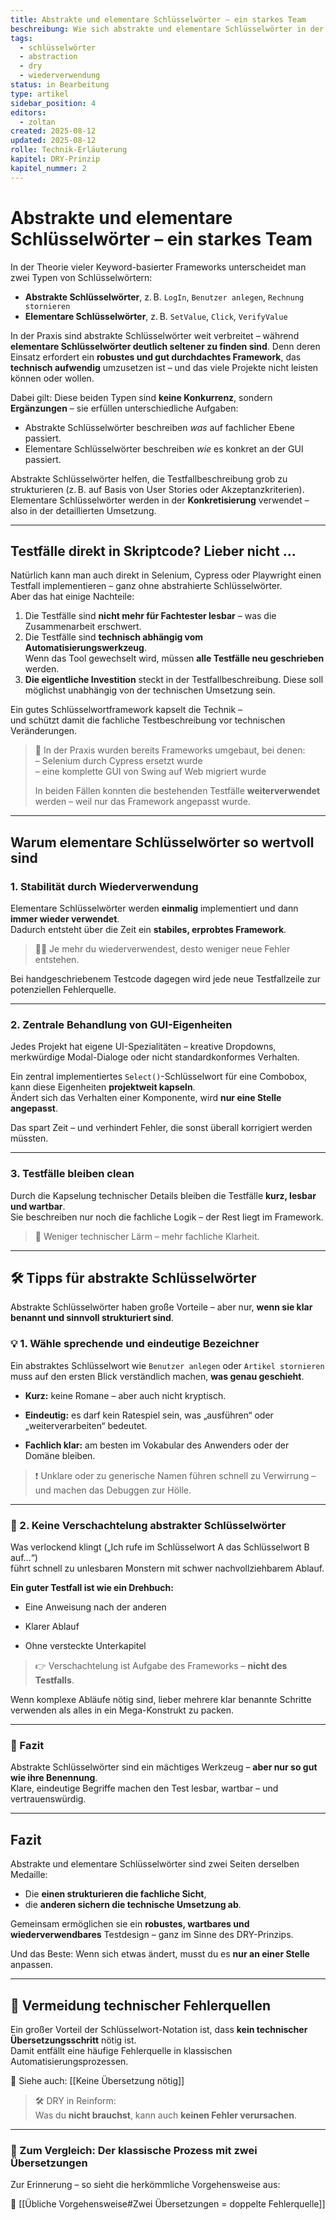 ```yaml
---
title: Abstrakte und elementare Schlüsselwörter – ein starkes Team
beschreibung: Wie sich abstrakte und elementare Schlüsselwörter in der Testautomatisierung ergänzen – und warum sie gemeinsam DRY ermöglichen.
tags:
  - schlüsselwörter
  - abstraction
  - dry
  - wiederverwendung
status: in Bearbeitung
type: artikel
sidebar_position: 4
editors:
  - zoltan
created: 2025-08-12
updated: 2025-08-12
rolle: Technik-Erläuterung
kapitel: DRY-Prinzip
kapitel_nummer: 2
---
```


# Abstrakte und elementare Schlüsselwörter – ein starkes Team

In der Theorie vieler Keyword-basierter Frameworks unterscheidet man zwei Typen von Schlüsselwörtern:

- **Abstrakte Schlüsselwörter**, z. B. `LogIn`, `Benutzer anlegen`, `Rechnung stornieren`
- **Elementare Schlüsselwörter**, z. B. `SetValue`, `Click`, `VerifyValue`

In der Praxis sind abstrakte Schlüsselwörter weit verbreitet – während **elementare Schlüsselwörter deutlich seltener zu finden sind**. Denn deren Einsatz erfordert ein **robustes und gut durchdachtes Framework**, das **technisch aufwendig** umzusetzen ist – und das viele Projekte nicht leisten können oder wollen.

Dabei gilt: Diese beiden Typen sind **keine Konkurrenz**, sondern **Ergänzungen** – sie erfüllen unterschiedliche Aufgaben:

- Abstrakte Schlüsselwörter beschreiben *was* auf fachlicher Ebene passiert.
- Elementare Schlüsselwörter beschreiben *wie* es konkret an der GUI passiert.

Abstrakte Schlüsselwörter helfen, die Testfallbeschreibung grob zu strukturieren (z. B. auf Basis von User Stories oder Akzeptanzkriterien).  
Elementare Schlüsselwörter werden in der **Konkretisierung** verwendet – also in der detaillierten Umsetzung.

---

## Testfälle direkt in Skriptcode? Lieber nicht …

Natürlich kann man auch direkt in Selenium, Cypress oder Playwright einen Testfall implementieren – ganz ohne abstrahierte Schlüsselwörter.  
Aber das hat einige Nachteile:

1. Die Testfälle sind **nicht mehr für Fachtester lesbar** – was die Zusammenarbeit erschwert.  
2. Die Testfälle sind **technisch abhängig vom Automatisierungswerkzeug**.  
   Wenn das Tool gewechselt wird, müssen **alle Testfälle neu geschrieben** werden.  
3. **Die eigentliche Investition** steckt in der Testfallbeschreibung. Diese soll möglichst unabhängig von der technischen Umsetzung sein.

Ein gutes Schlüsselwortframework kapselt die Technik –  
und schützt damit die fachliche Testbeschreibung vor technischen Veränderungen.

> 🔄 In der Praxis wurden bereits Frameworks umgebaut, bei denen:  
> – Selenium durch Cypress ersetzt wurde  
> – eine komplette GUI von Swing auf Web migriert wurde  
>
> In beiden Fällen konnten die bestehenden Testfälle **weiterverwendet** werden – weil nur das Framework angepasst wurde.

---

## Warum elementare Schlüsselwörter so wertvoll sind

### 1. **Stabilität durch Wiederverwendung**

Elementare Schlüsselwörter werden **einmalig** implementiert und dann **immer wieder verwendet**.  
Dadurch entsteht über die Zeit ein **stabiles, erprobtes Framework**.

> 👷‍♂️ Je mehr du wiederverwendest, desto weniger neue Fehler entstehen.

Bei handgeschriebenem Testcode dagegen wird jede neue Testfallzeile zur potenziellen Fehlerquelle.

---

### 2. **Zentrale Behandlung von GUI-Eigenheiten**

Jedes Projekt hat eigene UI-Spezialitäten – kreative Dropdowns, merkwürdige Modal-Dialoge oder nicht standardkonformes Verhalten.

Ein zentral implementiertes `Select()`-Schlüsselwort für eine Combobox, kann diese Eigenheiten **projektweit kapseln**.  
Ändert sich das Verhalten einer Komponente, wird **nur eine Stelle angepasst**.

Das spart Zeit – und verhindert Fehler, die sonst überall korrigiert werden müssten.

---

### 3. **Testfälle bleiben clean**

Durch die Kapselung technischer Details bleiben die Testfälle **kurz, lesbar und wartbar**.  
Sie beschreiben nur noch die fachliche Logik – der Rest liegt im Framework.

> 🧼 Weniger technischer Lärm – mehr fachliche Klarheit.

---
## 🛠️ Tipps für abstrakte Schlüsselwörter

Abstrakte Schlüsselwörter haben große Vorteile – aber nur, **wenn sie klar benannt und sinnvoll strukturiert sind**.

### 💡 1. Wähle sprechende und eindeutige Bezeichner

Ein abstraktes Schlüsselwort wie `Benutzer anlegen` oder `Artikel stornieren` muss auf den ersten Blick verständlich machen, **was genau geschieht**.

- **Kurz:** keine Romane – aber auch nicht kryptisch.
    
- **Eindeutig:** es darf kein Ratespiel sein, was „ausführen“ oder „weiterverarbeiten“ bedeutet.
    
- **Fachlich klar:** am besten im Vokabular des Anwenders oder der Domäne bleiben.
    

> ❗ Unklare oder zu generische Namen führen schnell zu Verwirrung – und machen das Debuggen zur Hölle.

---

### 🧱 2. Keine Verschachtelung abstrakter Schlüsselwörter

Was verlockend klingt („Ich rufe im Schlüsselwort A das Schlüsselwort B auf…“)  
führt schnell zu unlesbaren Monstern mit schwer nachvollziehbarem Ablauf.

**Ein guter Testfall ist wie ein Drehbuch:**

- Eine Anweisung nach der anderen
    
- Klarer Ablauf
    
- Ohne versteckte Unterkapitel
    

> 👉 Verschachtelung ist Aufgabe des Frameworks – **nicht des Testfalls**.

Wenn komplexe Abläufe nötig sind, lieber mehrere klar benannte Schritte verwenden als alles in ein Mega-Konstrukt zu packen.

---

### 📌 Fazit

Abstrakte Schlüsselwörter sind ein mächtiges Werkzeug – **aber nur so gut wie ihre Benennung**.  
Klare, eindeutige Begriffe machen den Test lesbar, wartbar – und vertrauenswürdig.

---
## Fazit

Abstrakte und elementare Schlüsselwörter sind zwei Seiten derselben Medaille:

- Die **einen strukturieren die fachliche Sicht**,  
- die **anderen sichern die technische Umsetzung ab**.

Gemeinsam ermöglichen sie ein **robustes, wartbares und wiederverwendbares** Testdesign – ganz im Sinne des DRY-Prinzips.

Und das Beste: Wenn sich etwas ändert, musst du es **nur an einer Stelle** anpassen.


---
## 🔗 Vermeidung technischer Fehlerquellen

Ein großer Vorteil der Schlüsselwort-Notation ist, dass **kein technischer Übersetzungsschritt** nötig ist.  
Damit entfällt eine häufige Fehlerquelle in klassischen Automatisierungsprozessen.

📎 Siehe auch: [[Keine Übersetzung nötig]]

> 🛠️ DRY in Reinform:  
> Was du **nicht brauchst**, kann auch **keinen Fehler verursachen**.

---
### 🧭 Zum Vergleich: Der klassische Prozess mit zwei Übersetzungen

Zur Erinnerung – so sieht die herkömmliche Vorgehensweise aus:

📎 [[Übliche Vorgehensweise#Zwei Übersetzungen = doppelte Fehlerquelle]]
